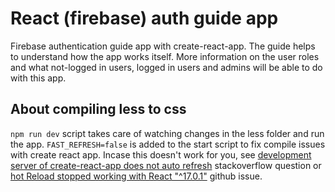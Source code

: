 
# React (firebase) auth guide app

Firebase authentication guide app with create-react-app. The guide helps to understand how the app works itself. More information on the user roles and what not-logged in users, logged in users and admins will be able to do with this app.


## About compiling less to css

`npm run dev` script takes care of watching changes in the less folder and run the app. `FAST_REFRESH=false` is added to the start script to fix compile issues with create react app. Incase this doesn't work for you, see [development server of create-react-app does not auto refresh](https://stackoverflow.com/questions/43274925/development-server-of-create-react-app-does-not-auto-refresh) stackoverflow question or [hot Reload stopped working with React "^17.0.1"](https://github.com/facebook/create-react-app/issues/9904) github issue.